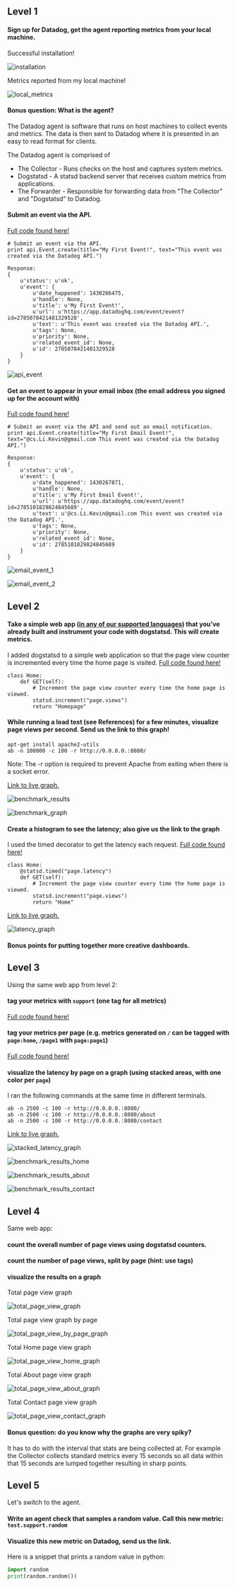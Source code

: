 ## Level 1

#### Sign up for Datadog, get the agent reporting metrics from your local machine.

Successful installation!

![installation](images/level1-1-1.png)

Metrics reported from my local machine!

![local_metrics](images/level1-1-2.png)

#### Bonus question: What is the agent?

The Datadog agent is software that runs on host machines to collect events and metrics. The data is then sent to
Datadog where it is presented in an easy to read format for clients.

The Datadog agent is comprised of

* The Collector - Runs checks on the host and captures system metrics.
* Dogstatsd - A statsd backend server that receives custom metrics from applications.
* The Forwarder - Responsible for forwarding data from "The Collector" and "Dogstatsd" to Datadog.

#### Submit an event via the API.

[Full code found here!](code/level1.py)

```
# Submit an event via the API.
print api.Event.create(title="My First Event!", text="This event was created via the Datadog API.")
```

```
Response:
{
    u'status': u'ok',
    u'event': {
        u'date_happened': 1430266475,
        u'handle': None,
        u'title': u'My First Event!',
        u'url': u'https://app.datadoghq.com/event/event?id=2785078421481329528',
        u'text': u'This event was created via the Datadog API.',
        u'tags': None,
        u'priority': None,
        u'related_event_id': None,
        u'id': 2785078421481329528
    }
}
```

![api_event](images/level1-3-1.png)

#### Get an event to appear in your email inbox (the email address you signed up for the account with)

[Full code found here!](code/level1.py)

```
# Submit an event via the API and send out an email notification.
print api.Event.create(title="My First Email Event!", text="@cs.Li.Kevin@gmail.com This event was created via the Datadog API.")
```

```
Response:
{
    u'status': u'ok',
    u'event': {
        u'date_happened': 1430267871,
        u'handle': None,
        u'title': u'My First Email Event!',
        u'url': u'https://app.datadoghq.com/event/event?id=2785101829824845689',
        u'text': u'@cs.Li.Kevin@gmail.com This event was created via the Datadog API.',
        u'tags': None,
        u'priority': None,
        u'related_event_id': None,
        u'id': 2785101829824845689
    }
}
```

![email_event_1](images/level1-4-2.png)

![email_event_2](images/level1-4-1.png)

## Level 2

#### Take a simple web app ([in any of our supported languages](http://docs.datadoghq.com/libraries/)) that you've already built and instrument your code with dogstatsd. This will create **metrics**.

I added dogstatsd to a simple web application so that the page view counter is incremented every time the home page is visited. [Full code found here!](code/level2.py)

```
class Home:
    def GET(self):
        # Increment the page view counter every time the home page is viewed.
        statsd.increment("page.views")
        return "Homepage"
```

#### While running a load test (see References) for a few minutes, visualize page views per second. Send us the link to this graph!

```
apt-get install apache2-utils
ab -n 100000 -c 100 -r http://0.0.0.0.:8080/
```

Note: The -r option is required to prevent Apache from exiting when there is a socket error.

<a href="https://app.datadoghq.com/graph/embed?token=a12aeb9d0a74e7b2db2e819dc15ce6c4fa46f646adcbdfac14639e11eb93250d&height=300&width=600&legend=false">Link to live graph.</a>

![benchmark_results](images/level2-2-1.png)

![benchmark_graph](images/level2-2-2.png)

#### Create a histogram to see the latency; also give us the link to the graph

I used the timed decorator to get the latency each request. [Full code found here!](code/level2.py)

```
class Home:
    @statsd.timed("page.latency")
    def GET(self):
        # Increment the page view counter every time the home page is viewed.
        statsd.increment("page.views")
        return "Home"
```

<a href="https://app.datadoghq.com/graph/embed?token=8790353a418d362afd53bbe8c6cfa559473da8bec357b887377512188d786e71&height=300&width=600&legend=false">Link to live graph.</a>

![latency_graph](images/level2-3-1.png)

#### Bonus points for putting together more creative dashboards.

## Level 3

Using the same web app from level 2:

#### tag your metrics with `support` (one tag for all metrics)

[Full code found here!](code/level3.py)

#### tag your metrics per page (e.g. metrics generated on `/` can be tagged with `page:home`, `/page1` with  `page:page1`)

[Full code found here!](code/level3.py)

#### visualize the latency by page on a graph (using stacked areas, with one color per `page`)

I ran the following commands at the same time in different terminals.

```
ab -n 2500 -c 100 -r http://0.0.0.0.:8080/
ab -n 2500 -c 100 -r http://0.0.0.0.:8080/about
ab -n 2500 -c 100 -r http://0.0.0.0.:8080/contact
```

<a href="https://app.datadoghq.com/graph/embed?token=cdbd5397ab1f2bfc16ae5e8e42a3d3eda27cae8e7834193d8e178092e7b78b94&height=300&width=600&legend=true">Link to live graph.</a>

![stacked_latency_graph](images/level3-3-1.png)

![benchmark_results_home](images/level3-3-2.png)

![benchmark_results_about](images/level3-3-3.png)

![benchmark_results_contact](images/level3-3-4.png)

## Level 4

Same web app:

#### count the overall number of page views using dogstatsd counters.

#### count the number of page views, split by page (hint: use tags)

#### visualize the results on a graph

Total page view graph

![total_page_view_graph](images/level4-3-1.png)

Total page view graph by page

![total_page_view_by_page_graph](images/level4-3-2.png)

Total Home page view graph

![total_page_view_home_graph](images/level4-3-3.png)

Total About page view graph

![total_page_view_about_graph](images/level4-3-4.png)

Total Contact page view graph

![total_page_view_contact_graph](images/level4-3-5.png)

#### Bonus question: do you know why the graphs are very spiky?

It has to do with the interval that stats are being collected at. For example the Collector collects standard metrics every 15 seconds so all data within that 15 seconds are lumped together resulting in sharp points.

## Level 5

Let's switch to the agent.

#### Write an agent check that samples a random value. Call this new metric: `test.support.random`
#### Visualize this new metric on Datadog, send us the link.

Here is a snippet that prints a random value in python:

```python
import random
print(random.random())
```